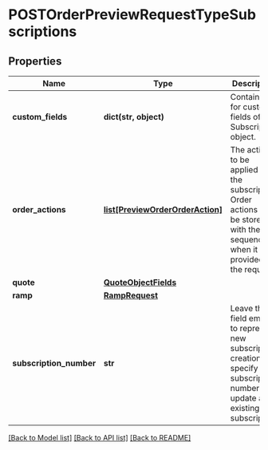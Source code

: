 # POSTOrderPreviewRequestTypeSubscriptions

## Properties
Name | Type | Description | Notes
------------ | ------------- | ------------- | -------------
**custom_fields** | **dict(str, object)** | Container for custom fields of a Subscription object.  | [optional] 
**order_actions** | [**list[PreviewOrderOrderAction]**](PreviewOrderOrderAction.md) | The actions to be applied to the subscription. Order actions will be stored with the sequence when it was provided in the request. | [optional] 
**quote** | [**QuoteObjectFields**](QuoteObjectFields.md) |  | [optional] 
**ramp** | [**RampRequest**](RampRequest.md) |  | [optional] 
**subscription_number** | **str** | Leave this field empty to represent new subscription creation, or specify a subscription number to update an existing subscription.  | [optional] 

[[Back to Model list]](../README.md#documentation-for-models) [[Back to API list]](../README.md#documentation-for-api-endpoints) [[Back to README]](../README.md)


